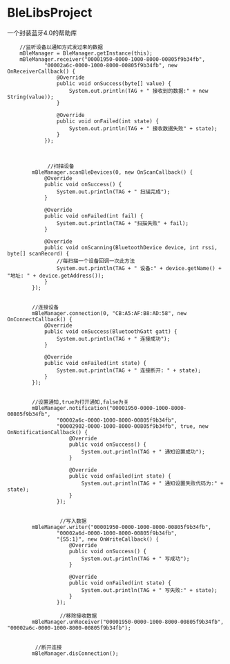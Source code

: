 # BleLibsProject
一个封装蓝牙4.0的帮助库

  
        //监听设备以通知方式发过来的数据
        mBleManager = BleManager.getInstance(this);
        mBleManager.receiver("00001950-0000-1000-8000-00805f9b34fb",
                "00002a6c-0000-1000-8000-00805f9b34fb", new OnReceiverCallback() {
                    @Override
                    public void onSuccess(byte[] value) {
                        System.out.println(TAG + " 接收到的数据:" + new String(value));
                    }

                    @Override
                    public void onFailed(int state) {
                        System.out.println(TAG + " 接收数据失败" + state);
                    }
                });
                
                
                
                 //扫描设备
            mBleManager.scanBleDevices(0, new OnScanCallback() {
                @Override
                public void onSuccess() {
                    System.out.println(TAG + " 扫描完成");
                }

                @Override
                public void onFailed(int fail) {
                    System.out.println(TAG + "扫描失败" + fail);
                }

                @Override
                public void onScanning(BluetoothDevice device, int rssi, byte[] scanRecord) {
                    //每扫描一个设备回调一次此方法
                    System.out.println(TAG + " 设备:" + device.getName() + "地址: " + device.getAddress());
                }
            });
            
            
            //连接设备
            mBleManager.connection(0, "CB:A5:AF:B8:AD:58", new OnConnectCallback() {
                @Override
                public void onSuccess(BluetoothGatt gatt) {
                    System.out.println(TAG + " 连接成功");
                }

                @Override
                public void onFailed(int state) {
                    System.out.println(TAG + " 连接断开: " + state);
                }
            });
            
            
            //设置通知,true为打开通知,false为关
            mBleManager.notification("00001950-0000-1000-8000-00805f9b34fb",
                    "00002a6c-0000-1000-8000-00805f9b34fb",
                    "00002902-0000-1000-8000-00805f9b34fb", true, new OnNotificationCallback() {
                        @Override
                        public void onSuccess() {
                            System.out.println(TAG + " 通知设置成功");
                        }

                        @Override
                        public void onFailed(int state) {
                            System.out.println(TAG + " 通知设置失败代码为:" + state);
                        }
                    });
                    
                    
                     //写入数据
            mBleManager.writer("00001950-0000-1000-8000-00805f9b34fb",
                    "00002a6d-0000-1000-8000-00805f9b34fb",
                    "{S5:1}", new OnWriteCallback() {
                        @Override
                        public void onSuccess() {
                            System.out.println(TAG + " 写成功");
                        }

                        @Override
                        public void onFailed(int state) {
                            System.out.println(TAG + " 写失败:" + state);
                        }
                    });
                    
                     //移除接收数据
            mBleManager.unReceiver("00001950-0000-1000-8000-00805f9b34fb", "00002a6c-0000-1000-8000-00805f9b34fb");
            
            
             //断开连接
            mBleManager.disConnection();
